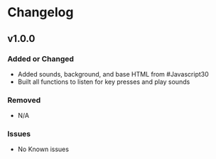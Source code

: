 # Changelog

## v1.0.0

### Added or Changed
- Added sounds, background, and base HTML from #Javascript30
- Built all functions to listen for key presses and play sounds

### Removed

- N/A

### Issues

- No Known issues